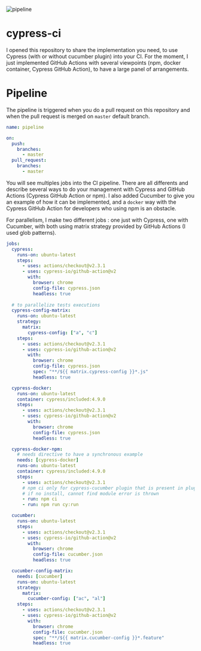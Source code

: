 ![pipeline](https://github.com/alexandrerousselledecath/cypress-test/workflows/pipeline/badge.svg?branch=master)

# cypress-ci

I opened this repository to share the implementation you need, to use Cypress (with or without cucumber plugin) into your CI. For the moment, I just implemented GitHub Actions with several viewpoints (npm, docker container, Cypress GitHub Action), to have a large panel of arrangements.

# Pipeline

The pipeline is triggered when you do a pull request on this repository and when the pull request is merged on `master` default branch.

```yaml
name: pipeline

on:
  push:
    branches:
      - master
  pull_request:
    branches:
      - master
```

You will see multiples jobs into the CI pipeline. There are all differents and describe several ways to do your management with Cypress and GitHub Actions (Cypress GitHub Action or npm). I also added Cucumber to give you an example of how it can be implemented, and a `docker` way with the Cypress GitHub Action for developers who using npm is an obstacle.

For parallelism, I make two different jobs : one just with Cypress, one with Cucumber, with both using matrix strategy provided by GitHub Actions (I used glob patterns).

```yaml
jobs:
  cypress:
    runs-on: ubuntu-latest
    steps:
      - uses: actions/checkout@v2.3.1
      - uses: cypress-io/github-action@v2
        with:
          browser: chrome
          config-file: cypress.json
          headless: true
  
  # to parallelize tests executions 
  cypress-config-matrix:
    runs-on: ubuntu-latest
    strategy:
      matrix:
        cypress-config: ["a", "c"]
    steps:
      - uses: actions/checkout@v2.3.1
      - uses: cypress-io/github-action@v2
        with:
          browser: chrome
          config-file: cypress.json
          spec: "**/${{ matrix.cypress-config }}*.js"
          headless: true

  cypress-docker:
    runs-on: ubuntu-latest
    container: cypress/included:4.9.0
    steps:
      - uses: actions/checkout@v2.3.1
      - uses: cypress-io/github-action@v2
        with:
          browser: chrome
          config-file: cypress.json
          headless: true

  cypress-docker-npm:
    # needs directive to have a synchronous example
    needs: [cypress-docker]
    runs-on: ubuntu-latest
    container: cypress/included:4.9.0
    steps:
      - uses: actions/checkout@v2.3.1
      # npm ci only for cypress-cucumber plugin that is present in plugins/index.js
      # if no install, cannot find module error is thrown
      - run: npm ci
      - run: npm run cy:run

  cucumber:
    runs-on: ubuntu-latest
    steps:
      - uses: actions/checkout@v2.3.1
      - uses: cypress-io/github-action@v2
        with:
          browser: chrome
          config-file: cucumber.json
          headless: true

  cucumber-config-matrix:
    needs: [cucumber]
    runs-on: ubuntu-latest
    strategy:
      matrix:
        cucumber-config: ["ac", "al"]
    steps:
      - uses: actions/checkout@v2.3.1
      - uses: cypress-io/github-action@v2
        with:
          browser: chrome
          config-file: cucumber.json
          spec: "**/${{ matrix.cucumber-config }}*.feature"
          headless: true
```

